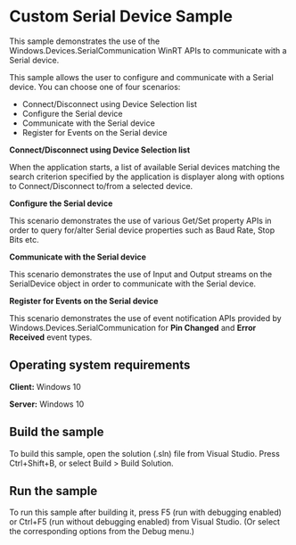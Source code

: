 <!---
  category: DevicesSensorsAndPower
--->

Custom Serial Device Sample
===========================

This sample demonstrates the use of the Windows.Devices.SerialCommunication WinRT APIs to communicate with a Serial device.

This sample allows the user to configure and communicate with a Serial device. You can choose one of four scenarios:

-   Connect/Disconnect using Device Selection list
-   Configure the Serial device
-   Communicate with the Serial device
-   Register for Events on the Serial device

**Connect/Disconnect using Device Selection list**

When the application starts, a list of available Serial devices matching the search criterion specified by the application is displayer along with options to Connect/Disconnect to/from a selected device.

**Configure the Serial device**

This scenario demonstrates the use of various Get/Set property APIs in order to query for/alter Serial device properties such as Baud Rate, Stop Bits etc.

**Communicate with the Serial device**

This scenario demonstrates the use of Input and Output streams on the SerialDevice object in order to communicate with the Serial device.

**Register for Events on the Serial device**

This scenario demonstrates the use of event notification APIs provided by Windows.Devices.SerialCommunication for **Pin Changed** and **Error Received** event types.

Operating system requirements
-----------------------------

**Client:** Windows 10

**Server:** Windows 10

Build the sample
----------------

To build this sample, open the solution (.sln) file from Visual Studio. Press Ctrl+Shift+B, or select Build \> Build Solution.

Run the sample
--------------

To run this sample after building it, press F5 (run with debugging enabled) or Ctrl+F5 (run without debugging enabled) from Visual Studio. (Or select the corresponding options from the Debug menu.)
